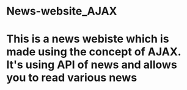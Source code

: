 # News-website_AJAX
# This is a news webiste which is made using the concept of AJAX. It's using API of news and allows you to read various news
